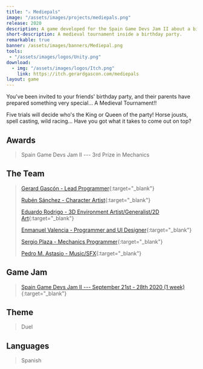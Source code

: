 ```yaml
---
title: "⚔️ Mediepals"
image: "/assets/images/projects/mediepals.png"
release: 2020
description: A game developed for the Spain Game Devs Jam II about a birthday party with a "medieval" tournament inside it.
short-description: A medieval tournament inside a birthday party.
remarkable: true
banner: /assets/images/banners/Mediepal.png
tools:
 - "/assets/images/logos/Unity.png"
download:
  - img: "/assets/images/logos/Itch.png"
    link: https://itch.gerardgascon.com/mediepals
layout: game
---
```


You've been invited to your friends' birthday party, and their parents have prepared something very special... A Medieval Tournament!!

Five trials will decide who's the King or Queen of the party! Horse jousts, spell casting, wild racing... Have you got what it takes to come out on top?

## Awards

> Spain Game Devs Jam II --- 3rd Prize in Mechanics

## The Team

> [Gerard Gascón - Lead Programmer](https://twitter.com/G_of_Geri/){:target="_blank"}
>
> [Rubén Sánchez - Character Artist](https://www.artstation.com/rubens_3d_spain/){:target="_blank"}
>
> [Eduardo Rodrigo - 3D Environment Artist/Generalist/2D Art](https://www.artstation.com/eddhaur/){:target="_blank"}
>
> [Enmanuel Valencia - Programmer and UI Designer](https://twitter.com/asdenmanuel/){:target="_blank"}
>
> [Sergio Plaza - Mechanics Programmer](https://twitter.com/heyImsergio__/){:target="_blank"}
>
> [Pedro M. Astasio - Music/SFX](https://twitter.com/Pedro_Astasio/){:target="_blank"}

## Game Jam

> [Spain Game Devs Jam II --- September 21st - 28th 2020 (1 week)](https://itch.io/jam/spain-game-devs-jam-ii/){:target="_blank"}

## Theme

> Duel

## Languages

> Spanish
